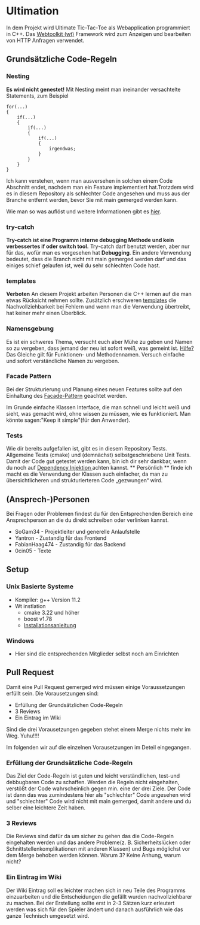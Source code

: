 # Ultimation

In dem Projekt wird Ultimate Tic-Tac-Toe als Webapplication programmiert in C++. Das [Webtoolkit (wt)](https://www.webtoolkit.eu/wt) Framework wird zum Anzeigen und bearbeiten von HTTP Anfragen verwendet. 

## Grundsätzliche Code-Regeln
### Nesting
**Es wird nicht genestet!**  Mit Nesting meint man ineinander versachtelte Statements, zum Beispiel  
```
for(...)
{
    if(...)
    {
        if(...)
        {
            if(...)
            {
                irgendwas;
            }
        }
    }
}
```
Ich kann verstehen, wenn man ausversehen in solchen einem Code Abschnitt endet, nachdem man ein Feature implementiert hat.Trotzdem wird es in diesem Repository als schlechter Code angesehen und muss aus der Branche entfernt werden, bevor Sie mit main gemerged werden kann.

Wie man so was auflöst und weitere Informationen gibt es [hier](https://www.youtube.com/watch?v=CFRhGnuXG-4).

### try-catch 
**Try-catch ist eine Programm interne debugging Methode und kein verbessertes if oder switch tool.** Try-catch darf benutzt werden, aber nur für das, wofür man es vorgesehen hat **Debugging**. Ein andere Verwendung bedeutet, dass die Branch nicht mit main gemerged werden darf und das einiges schief gelaufen ist, weil du sehr schlechten Code hast. 

### templates 
**Verboten** An diesem Projekt arbeiten Personen die C++ lernen auf die man etwas Rücksicht nehmen sollte. Zusätzlich erschweren [templates](https://en.cppreference.com/w/cpp/language/templates) die Nachvollziehbarkeit bei Fehlern und wenn man die Verwendung übertreibt, hat keiner mehr einen Überblick. 

### Namensgebung
Es ist ein schweres Thema, versucht euch aber Mühe zu geben und Namen so zu vergeben, dass jemand der neu ist sofort weiß, was gemeint ist. [Hilfe?](https://www.youtube.com/watch?v=-J3wNP6u5YU)
Das Gleiche gilt für Funktionen- und Methodennamen. Versuch einfache und sofort verständliche Namen zu vergeben. 

### Facade Pattern 
Bei der Strukturierung und Planung eines neuen Features sollte auf den Einhaltung des [Facade-Pattern](https://www.ionos.de/digitalguide/websites/web-entwicklung/was-ist-das-facade-pattern/) geachtet werden. 

Im Grunde einfache Klassen Interface, die man schnell und leicht weiß und sieht, was gemacht wird, ohne wissen zu müssen, wie es funktioniert. Man könnte sagen:"Keep it simple"(für den Anwender). 

### Tests 
Wie dir bereits aufgefallen ist, gibt es in diesem Repository Tests. Allgemeine Tests (cmake) und (demnächst) selbstgeschriebene Unit Tests. Damit der Code gut getestet werden kann, bin ich dir sehr dankbar, wenn du noch auf [Dependency Injektion ](https://www.youtube.com/watch?v=J1f5b4vcxCQ&pp=ygUUZGVwZW5kZW5jeSBpbmplY3Rpb24%3D) achten kannst. ** Persönlich ** finde ich macht es die Verwendung der Klassen auch einfacher, da man zu übersichtlicheren und strukturierteren Code „gezwungen“ wird.

## (Ansprech-)Personen 
Bei Fragen oder Problemen findest du für den Entsprechenden Bereich eine Ansprechperson an die du direkt schreiben oder verlinken kannst. 

- SoGam34 - Projektleiter und generelle Anlaufstelle
- Yantron - Zustandig für das Frontend
- FabianHaag474 - Zustandig für das Backend
- 0cin05 - Texte 

## Setup 
### Unix Basierte Systeme 
- Kompiler: g++ Version 11.2
- Wt instlation
  - cmake 3.22 und höher
  - boost v1.78
  - [Installationsanleitung](https://www.webtoolkit.eu/wt/doc/reference/html/InstallationUnix.html)

### Windows 
- Hier sind die entsprechenden Mitglieder selbst noch am Einrichten 

## Pull Request 
Damit eine Pull Request gemerged wird müssen einige Voraussetzungen erfüllt sein. Die Vorausetzungen sind:
- Erfüllung der Grundsätzlichen Code-Regeln
- 3 Reviews
- Ein Eintrag im Wiki

Sind die drei Vorausetzungen gegeben stehet einem Merge nichts mehr im Weg. Yuhu!!!!

Im folgenden wir auf die einzelnen Vorausetzungen im Deteil eingegangen. 

### Erfüllung der Grundsätzliche Code-Regeln
Das Ziel der Code-Regeln ist guten und leicht verständlichen, test-und debbugbaren Code zu schaffen. Werden die Regeln nicht eingehalten, verstößt der Code wahrscheinlich gegen min. eine der drei Ziele. Der Code ist dann das was zumindestens hier als "schlechter" Code angesehen wird und "schlechter" Code wird nicht mit main gemerged, damit andere und du selber eine leichtere Zeit haben. 

### 3 Reviews
Die Reviews sind dafür da um sicher zu gehen das die Code-Regeln eingehalten werden und das andere Probleme(z. B. Sicherheitslücken oder Schnittstellenkomplikationen mit anderen Klassen) und Bugs möglichst vor dem Merge behoben werden können. Warum 3? Keine Anhung, warum nicht?

### Ein Eintrag im Wiki
Der Wiki Eintrag soll es leichter machen sich in neu Teile des Programms einzuarbeiten und die Entscheidungen die gefällt wurden nachvollziehbarer zu machen. Bei der Erstellung sollte erst in 2-3 Sätzen kurz erleutert werden was sich für den Spieler ändert und danach ausführlich wie das ganze Technisch umgesetzt wird.
